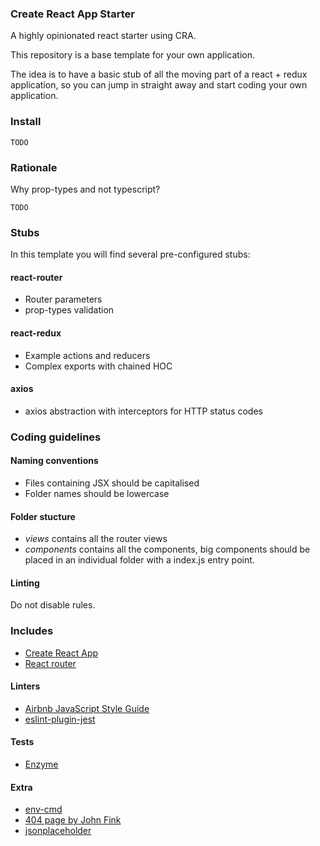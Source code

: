 ### Create React App Starter
A highly opinionated react starter using CRA.

This repository is a base template for your own application.

The idea is to have a basic stub of all the moving part of a react + redux application, so you can jump in straight away and start coding your own application.


### Install

```
TODO
```

### Rationale

Why prop-types and not typescript?
```
TODO
```

### Stubs
In this template you will find several pre-configured stubs:

#### react-router
* Router parameters
* prop-types validation

#### react-redux
* Example actions and reducers
* Complex exports with chained HOC

#### axios
* axios abstraction with interceptors for HTTP status codes

### Coding guidelines

#### Naming conventions
* Files containing JSX should be capitalised
* Folder names should be lowercase

#### Folder stucture
* _views_ contains all the router views
* _components_ contains all the components, big components should be placed in an individual folder with a index.js entry point.

#### Linting
Do not disable rules.

### Includes
* [Create React App](https://github.com/facebook/create-react-app)
* [React router](https://reacttraining.com/react-router/web/guides/quick-start)

#### Linters
* [Airbnb JavaScript Style Guide](https://github.com/airbnb/javascript)
* [eslint-plugin-jest](https://github.com/jest-community/eslint-plugin-jest)

#### Tests
* [Enzyme](https://airbnb.io/enzyme)

#### Extra
* [env-cmd](https://github.com/toddbluhm/env-cmd)
* [404 page by John Fink](https://gist.github.com/ilhamgusti/51c014c4691eb0284d43f597637756e0)
* [jsonplaceholder](https://jsonplaceholder.typicode.com/)
